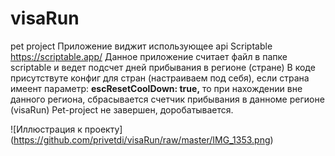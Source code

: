 # visaRun 
pet project
Приложение виджит использующее api Scriptable https://scriptable.app/
Данное приложение считает файл в папке scriptable и ведет подсчет дней прибывания в регионе (стране)
В коде присутствуте конфиг для стран (настраиваем под себя), если страна  имеент параметр:
 **escResetCoolDown: true,** то при нахождении вне данного региона, сбрасывается счетчик прибывания в данноме регионе (visaRun)
Pet-project не завершен, доробатывается. 



![Иллюстрация к проекту]
(https://github.com/privetdi/visaRun/raw/master/IMG_1353.png)